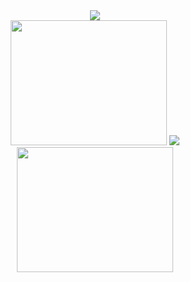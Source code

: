 <div align = "center">
    <img src="https://readme-typing-svg.herokuapp.com?color=%23F78E0D&center=true&vCenter=true&height=100&lines=Hello+world;My+name+is+Alberto"/>
</div>
<div align="center" >
    <img src="https://media.giphy.com/media/ciwgweZDnUydJShj6H/giphy.gif" width="250" height="200" />
    <img  src="http://github-readme-streak-stats.herokuapp.com?user=AprKali&theme=tokyonight_duo&date_format=j%20M%5B%20Y%5D" />
    <img src="https://media.giphy.com/media/ciwgweZDnUydJShj6H/giphy.gif" width="250" height="200">
</div>
